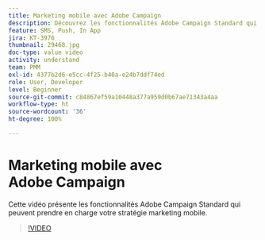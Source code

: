 ```yaml
---
title: Marketing mobile avec Adobe Campaign
description: Découvrez les fonctionnalités Adobe Campaign Standard qui peuvent prendre en charge votre stratégie marketing mobile.
feature: SMS, Push, In App
jira: KT-3976
thumbnail: 29468.jpg
doc-type: value video
activity: understand
team: PMM
exl-id: 4377b2d6-e5cc-4f25-b40a-e24b7ddf74ed
role: User, Developer
level: Beginner
source-git-commit: c84867ef59a10448a377a959d0b67ae71343a4aa
workflow-type: ht
source-wordcount: '36'
ht-degree: 100%

---
```


# Marketing mobile avec Adobe Campaign

Cette vidéo présente les fonctionnalités Adobe Campaign Standard qui peuvent prendre en charge votre stratégie marketing mobile.

>[!VIDEO](https://video.tv.adobe.com/v/29468?quality=12&learn=on)
